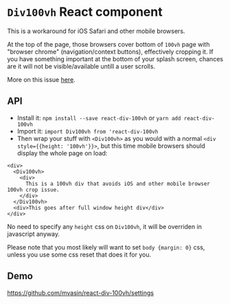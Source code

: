 # `Div100vh` React component
This is a workaround for iOS Safari and other mobile browsers.

At the top of the page, those browsers cover bottom of `100vh` page with "browser chrome" (navigation/context buttons), effectively cropping it. If you have something important at the bottom of your splash screen, chances are it will not be visible/available untill a user scrolls.

More on this issue [here](https://nicolas-hoizey.com/2015/02/viewport-height-is-taller-than-the-visible-part-of-the-document-in-some-mobile-browsers.html
).

## API
- Install it: `npm install --save react-div-100vh` or `yarn add react-div-100vh`
- Import it: `import Div100vh from 'react-div-100vh`
- Then wrap your stuff with `<Div100vh>` as you would with a normal `<div style={{height: '100vh'}}>`, but this time mobile browsers should display the whole page on load:
```
<div>
  <Div100vh>
    <div>
      This is a 100vh div that avoids iOS and other mobile browser 100vh crop issue.
    </div>
  </Div100vh>
  <div>This goes after full window height div</div>
</div>
```
No need to specify any `height` css on `Div100vh`, it will be overriden in javascript anyway.

Please note that you most likely will want to set `body {margin: 0}` css, unless you use some css reset that does it for you.

## Demo
https://github.com/mvasin/react-div-100vh/settings